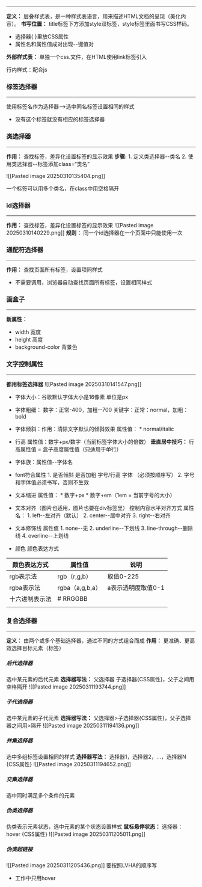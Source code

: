 ***
**定义：** 层叠样式表，是一种样式表语言，用来描述HTML文档的呈现（美化内容）。
**书写位置：** title标签下方添加style双标签，style标签里面书写CSS样码。
* 选择器{ }里放CSS属性
* 属性名和属性值成对出现--键值对

**外部样式表：** 单独一个css.文件，在HTML使用link标签引入
<link rel="stylesheet" href="./my.css">
行内样式：配合js

### 标签选择器
***
使用标签名作为选择器-->选中同名标签设置相同的样式
* 没有这个标签就没有相应的标签选择器

### 类选择器
***
**作用：** 查找标签，差异化设置标签的显示效果
**步骤:** 
	1. 定义类选择器--类名
	2. 使用类选择器--标签添加class=“类名”

![[Pasted image 20250310135404.png]]

一个标签可以用多个类名，在class中用空格隔开

### id选择器
***
**作用：** 查找标签，差异化设置标签的显示效果
![[Pasted image 20250310140229.png]]
**规则：** 同一个id选择器在一个页面中只能使用一次

### 通配符选择器
***
**作用：** 查找页面所有标签，设置项同样式
* 不需要调用，浏览器自动查找页面所有标签，设置相同样式

### 画盒子
***
**新属性：** 
* width 宽度
* height 高度
* background-color 背景色

### 文字控制属性
***
**都用标签选择器** 
![[Pasted image 20250310141547.png]]
* 字体大小：谷歌默认字体大小是16像素
			单位是px
* 字体粗细：
		数字：正常-400，加粗--700
		关键字：正常：normal，加粗：bold
* 字体倾斜：作用：清除文字默认的倾斜效果
			属性值：
			* normal/italic
* 行高
		属性值：数字+px/数字（当前标签字体大小的倍数）
**垂直居中技巧：** 行高属性值 = 盒子高度属性值（只适用于单行）
* 字体族：属性值--字体名
* font符合属性
		1. 是否倾斜 是否加粗 字号/行高  字体 （必须按顺序写）
		2. 字号和字体值必须书写，否则不生效
* 文本缩进
		属性值：
			* 数字+px
			* 数字+em（1em = 当前字号的大小）
		
* 文本对齐（图片也适用，图片也要在div标签里）
		控制内容水平对齐方式
		属性名：
			1. left--左对齐（默认）
			2. center--居中对齐
			3. right--右对齐
* 文本修饰线
	属性值
		1. none--无
		2. underline--下划线
		3. line-through--删除线
		4. overline--上划线
* 颜色
		颜色表达方式
			

| 颜色表达方式  | 属性值           | 说明          |
| ------- | ------------- | ----------- |
| rgb表示法  | rgb（r,g,b）    | 取值0-225     |
| rgba表示法 | rgba（a,g,b,a） | a表示透明度取值0-1 |
| 十六进制表示法 | # RRGGBB      |             |
|         |               |             |

### 复合选择器
***

**定义：** 由两个或多个基础选择器，通过不同的方式组合而成
**作用：** 更准确、更高效选择目标元素（标签）
##### 后代选择器
选中某元素的后代元素
**选择器写法：** 父选择器 子选择器{CSS属性}，父子之间用空格隔开
![[Pasted image 20250311193744.png]]
 ##### 子代选择器
选中某元素的子代元素
**选择器写法：** 父选择器>子选择器{CSS属性}，父子选择器之间用>隔开
![[Pasted image 20250311194136.png]]
##### 并集选择器
选中多组标签设置相同的样式
**选择器写法：** 选择器1，选择器2，...，选择器N {CSS属性}
![[Pasted image 20250311194652.png]]
##### 交集选择器
选中同时满足多个条件的元素
##### 伪类选择器
伪类表示元素状态，选中元素的某个状态设置样式
**鼠标悬停状态：** 选择器：hover {CSS属性}
![[Pasted image 20250311205011.png]]
##### 伪类超链接
![[Pasted image 20250311205436.png]]
要按照LVHA的顺序写
* 工作中只用hover

 
  
